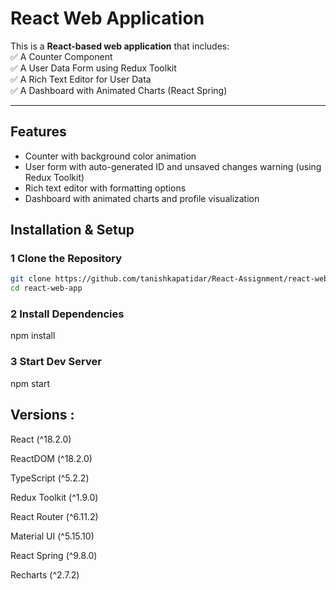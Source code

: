 #  React Web Application  

This is a **React-based web application** that includes:  
✅ A Counter Component  
✅ A User Data Form using Redux Toolkit  
✅ A Rich Text Editor for User Data  
✅ A Dashboard with Animated Charts (React Spring)  

---

## Features  
- Counter with background color animation  
- User form with auto-generated ID and unsaved changes warning (using Redux Toolkit)  
- Rich text editor with formatting options  
- Dashboard with animated charts and profile visualization  


## Installation & Setup  

### 1️ Clone the Repository  
```sh
git clone https://github.com/tanishkapatidar/React-Assignment/react-web-app.git
cd react-web-app 
```
### 2 Install Dependencies
  npm install
### 3 Start Dev Server
  npm start


## Versions :

  React (^18.2.0)
  
  ReactDOM (^18.2.0)
  
  TypeScript (^5.2.2)
  
  Redux Toolkit (^1.9.0)
  
  React Router (^6.11.2)
  
  Material UI (^5.15.10)
  
  React Spring (^9.8.0)
  
  Recharts (^2.7.2)
